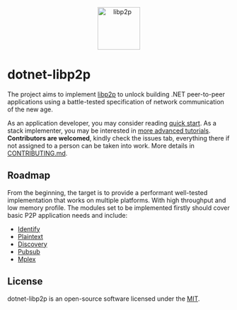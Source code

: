<p align="center">
  <picture>
    <source media="(prefers-color-scheme: dark)" srcset="https://github.com/libp2p/libp2p/blob/master/logo/white-bg-2.png?raw=true">
    <source media="(prefers-color-scheme: light)" srcset="https://github.com/libp2p/libp2p/blob/master/logo/black-bg-2.png?raw=true">
    <img alt="libp2p" src="https://github.com/libp2p/libp2p/blob/master/logo/black-bg-2.png?raw=true" height="96">
  </picture>
</p>

# dotnet-libp2p

The project aims to implement [libp2p](https://libp2p.io) to unlock building .NET peer-to-peer applications using a battle-tested specification of network communication of the new age.

As an application developer, you may consider reading [quick start](./docs/quick-start.md).
As a stack implementer, you may be interested in [more advanced tutorials](./docs/development/README.md).
**Contributors are welcomed**, kindly check the issues tab, everything there if not assigned to a person can be taken into work. More details in [CONTRIBUTING.md](./CONTRIBUTING.md).

## Roadmap

From the beginning, the target is to provide a performant well-tested implementation that works on multiple platforms. With high throughput and low memory profile. The modules set to be implemented firstly should cover basic P2P application needs and include:

- [Identify](https://github.com/libp2p/specs/blob/master/identify/README.md)
- [Plaintext](https://github.com/libp2p/specs/blob/master/plaintext/README.md)
- [Discovery](https://github.com/libp2p/specs/blob/master/discovery/mdns.md)
- [Pubsub](https://github.com/libp2p/specs/tree/master/pubsub)
- [Mplex](https://github.com/libp2p/specs/blob/master/mplex/README.md)

## License

dotnet-libp2p is an open-source software licensed under the [MIT](https://github.com/nethermindeth/dotnet-libp2p/blob/main/LICENSE).
